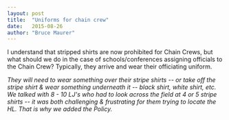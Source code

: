 ```yaml
---
layout: post
title:  "Uniforms for chain crew"
date:   2015-08-26
author: "Bruce Maurer"
---
```


I understand that stripped shirts are now prohibited for Chain Crews, but what
should we do in the case of schools/conferences assigning officials to the Chain
Crew? Typically, they arrive and wear their officiating uniform.

*They will need to wear something over their stripe shirts -- or take off the
stripe shirt & wear something underneath it -- black shirt, white shirt, etc. We
talked with 8 - 10 LJ's who had to look across the field at 4 or 5 stripe shirts
-- it was both challenging & frustrating for them trying to locate the HL. That
is why we added the Policy.*
